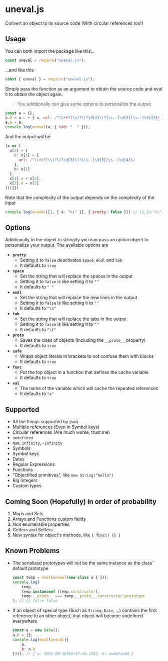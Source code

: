 
# uneval.js
Convert an object to its source code (With circular references too!)

## Usage
You can both import the package like this...
```js
const uneval = require("uneval.js");
```
...and like this
```js
const { uneval } = require("uneval.js");
```
Simply pass the function as an argument to obtain the source code and eval it to obtain the object again.
> You additionally can give some options to personalize the output
```js
const a = {};
a.b = a.c = { a, url: /^(\+0?1\s)?\(?\d{3}\)?[\s.-]\d{3}[\s.-]\d{4}$/ };
a.e = a;
console.log(uneval(a, { tab: "  " }));
```
And the output will be
```js
(x => (
  x[2] = {
    c: x[1] = {
      url: /^(\+0?1\s)?\(?\d{3}\)?[\s.-]\d{3}[\s.-]\d{4}$/
    },
    b: x[1]
  },
  x[1].a = x[2],
  x[2].e = x[2]
))({})
```
Note that the complexity of the output depends on the complexity of the input
```js
console.log(uneval([1, { a: "hi" }], { pretty: false })) // [1,{a:"hi"}]
```

## Options
Additionally to the object to stringify you can pass an option object to personalize your output.
The available options are
- **`pretty`**
    - Setting it to `false` deactivates `space`, `endl` and `tab`
    - It defaults to `true`
- **`space`**
    - Set the string that will replace the spaces in the output
    - Setting it to `false` is like setting it to `""`
    - It defaults to `" "`
- **`endl`**
    - Set the string that will replace the new lines in the output
    - Setting it to `false` is like setting it to `""`
    - It defaults to `"\n"`
- **`tab`**
    - Set the string that will replace the tabs in the output
    - Setting it to `false` is like setting it to `""`
    - It defaults to `"\t"`
- **`proto`**
    - Saves the class of objects (Including the `__proto__` property)
    - It defaults to `true`
- **`safe`**
    - Wraps object literals in brackets to not confuse them with blocks
    - It defaults to `true`
- **`func`**
    - Put the top object in a function that defines the cache variable
    - It defaults to `true`
- **`val`**
    - The name of the variable which will cache the repeated references
    - It defaults to `"x"`

## Supported
- All the things supported by json
- Multiple references (Even in Symbol keys)
- Circular references (Are much worse, trust me)
- `undefined`
- `NaN`, `Infinity`, `-Infinity`
- Symbols
- Symbol keys
- Dates
- Regular Expressions
- Functions
- "Objectified primitives", like `new String("hello")`
- Big Integers
- Custom types

## Coming Soon (Hopefully) in order of probability
1. Maps and Sets
2. Arrays and Functions custom fields
3. Non enumerable properties
4. Getters and Setters
5. New syntax for object's methods, like `{ func() {} }`

## Known Problems
- The serialized prototypes will not be the same instance as the class' default prototype
    ```js
    const temp = eval(uneval(new class a { }));
    console.log(
        temp,
        temp instanceof (temp.constructor),
        temp.__proto__ === temp.__proto__.constructor.prototype
    ); // {} false false
    ```
- If an object of special type (Such as `String`, `Date`, ...) contains the first reference to an other object, that object will become undefined everywhere
    ```js
    const a = new Date();
    a.b = {};
    console.log(eval(uneval({
        a,
        b: a.b
    }))); // { a: 2021-08-16T02:57:10.125Z, b: undefined }
    ```